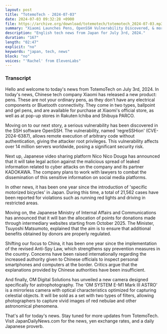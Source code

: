 ```yaml
---
layout: post
title: "TotemoTech - 2024-07-03"
date: 2024-07-03 09:32:28 +0900
file: https://archive.org/download/totemotech/totemotech_2024-07-03.mp3
summary: "Xiaomi Launches Pens, OpenSSH Vulnerability Discovered, & more…"
description: "English tech news from Japan for July 3rd, 2024."
duration: "167"
length: "02:47"
explicit: "no"
keywords: "japan, tech, news"
block: "no"
voices: "'Rachel' from ElevenLabs"
---
```


### Transcript

Hello and welcome to today's news from TotemoTech on July 3rd, 2024. In today's news, Chinese tech company Xiaomi has released a new product: pens. These are not your ordinary pens, as they don't have any electrical components or Bluetooth connectivity. They come in two types, ballpoint and gel pens, and are available for purchase at Xiaomi's official store, as well as at pop-up stores in Rakuten Ichiba and Shibuya PARCO.

Moving on to our next story, a serious vulnerability has been discovered in the SSH software OpenSSH. The vulnerability, named 'regreSSHion' (CVE-2024-6387), allows remote execution of arbitrary code without authentication, giving the attacker root privileges. This vulnerability affects over 14 million servers worldwide, posing a significant security risk.

Next up, Japanese video sharing platform Nico Nico Douga has announced that it will take legal action against the malicious spread of leaked information related to cyber attacks on the company and its partner KADOKAWA. The company plans to work with lawyers to combat the dissemination of this sensitive information on social media platforms.

In other news, it has been one year since the introduction of 'specific motorized bicycles' in Japan. During this time, a total of 21,562 cases have been reported for violations such as running red lights and driving in restricted areas.

Moving on, the Japanese Ministry of Internal Affairs and Communications has announced that it will ban the allocation of points for donations made through intermediary websites starting from October 2025. The Minister, Tsuyoshi Matsumoto, explained that the aim is to ensure that additional benefits obtained by donors are properly regulated.

Shifting our focus to China, it has been one year since the implementation of the revised Anti-Spy Law, which strengthens spy prevention measures in the country. Concerns have been raised internationally regarding the increased authority given to Chinese officials to inspect personal smartphones and computers at the border. Critics argue that the explanations provided by Chinese authorities have been insufficient.

And finally, OM Digital Solutions has unveiled a new camera designed specifically for astrophotography. The 'OM SYSTEM E-M1 Mark III ASTRO' is a mirrorless camera with optical characteristics optimized for capturing celestial objects. It will be sold as a set with two types of filters, allowing photographers to capture vivid images of red nebulae and other astronomical phenomena.

That's all for today's news. Stay tuned for more updates from TotemoTech.   Visit JapanDailyNews.com for the news, yen exchange rates, and a daily Japanese proverb.
